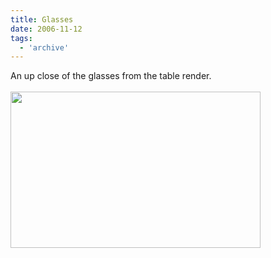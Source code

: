 ```yaml
---
title: Glasses
date: 2006-11-12
tags:
  - 'archive'
---
```


An up close of the glasses from the table render. <br /><br /><a onblur="try {parent.deselectBloggerImageGracefully();} catch(e) {}" href="http://2.bp.blogspot.com/_zdYMSK7YuAA/Sarg8hLz_NI/AAAAAAAAFGQ/LTWV2i_Prj8/s1600-h/glasses_scene_web_medium.jpg"><img style="float:left; margin:0 10px 10px 0;cursor:pointer; cursor:hand;width: 400px; height: 250px;" src="http://2.bp.blogspot.com/_zdYMSK7YuAA/Sarg8hLz_NI/AAAAAAAAFGQ/LTWV2i_Prj8/s400/glasses_scene_web_medium.jpg" border="0" alt="" id="BLOGGER_PHOTO_ID_5308302441114238162" /></a>
